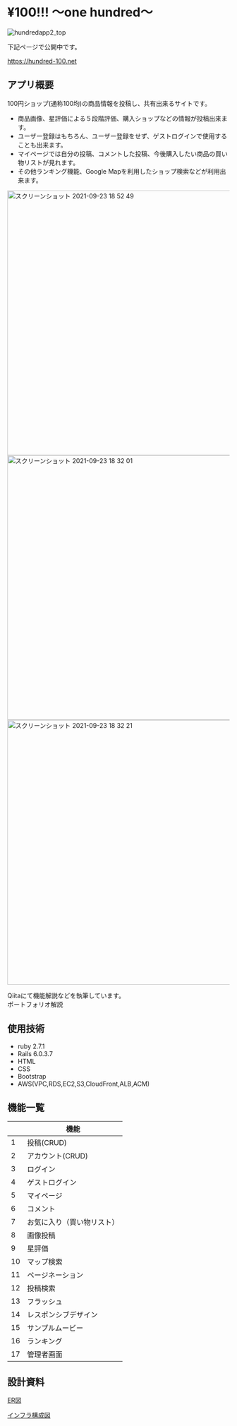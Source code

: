 # ¥100!!!  〜one hundred〜
![hundredapp2_top](https://user-images.githubusercontent.com/62829301/136205579-e666ecdd-c2b6-47fa-8390-22d425e093f7.gif)

下記ページで公開中です。　　

https://hundred-100.net

## アプリ概要
100円ショップ(通称100均)の商品情報を投稿し、共有出来るサイトです。

+ 商品画像、星評価による５段階評価、購入ショップなどの情報が投稿出来ます。
+ ユーザー登録はもちろん、ユーザー登録をせず、ゲストログインで使用することも出来ます。
+ マイページでは自分の投稿、コメントした投稿、今後購入したい商品の買い物リストが見れます。
+ その他ランキング機能、Google Mapを利用したショップ検索などが利用出来ます。
<img width="600" alt="スクリーンショット 2021-09-23 18 52 49" src="https://user-images.githubusercontent.com/62829301/134488185-d4509f89-e464-4b3e-b7bd-4dc856ee1c14.png">
<img width="600" alt="スクリーンショット 2021-09-23 18 32 01" src="https://user-images.githubusercontent.com/62829301/134485018-b5dfdf3a-29d3-4876-9e9a-6132227cea3e.png">
<img width="600" alt="スクリーンショット 2021-09-23 18 32 21" src="https://user-images.githubusercontent.com/62829301/134485033-9aed8cbb-5a10-445c-8f69-9b724c3ea021.png">

Qiitaにて機能解説などを執筆しています。  
ポートフォリオ解説
## 使用技術
- ruby 2.7.1
- Rails 6.0.3.7
- HTML
- CSS
- Bootstrap
- AWS(VPC,RDS,EC2,S3,CloudFront,ALB,ACM)

## 機能一覧
|    |  機能  |
| ---- | ---- |
|  1  |  投稿(CRUD)  |
|  2  |  アカウント(CRUD)  |
|  3  |  ログイン  |
|  4  |  ゲストログイン  |
|  5  |  マイページ  |
|  6  |  コメント  |
|  7  |  お気に入り（買い物リスト）  |
|  8  |  画像投稿  |
|  9  |  星評価  |
|  10  |  マップ検索  |
|  11  |  ページネーション  |
|  12  |  投稿検索  |
|  13  |  フラッシュ  |
|  14  |  レスポンシブデザイン　　 |
|  15  |  サンプルムービー  |
|  16  |  ランキング  |
|  17  |  管理者画面  |

## 設計資料
[ER図](https://user-images.githubusercontent.com/62829301/134493479-00c6e1c5-51bc-4d69-abd2-bea999c9aeae.png)  

[インフラ構成図](https://user-images.githubusercontent.com/62829301/135631386-67cbb5ef-2f22-403d-a89a-9e200333d422.png)


